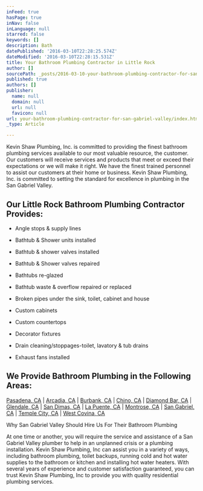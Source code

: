 ```yaml
---
inFeed: true
hasPage: true
inNav: false
inLanguage: null
starred: false
keywords: []
description: Bath
datePublished: '2016-03-10T22:28:25.574Z'
dateModified: '2016-03-10T22:28:15.531Z'
title: Your Bathroom Plumbing Contractor in Little Rock
author: []
sourcePath: _posts/2016-03-10-your-bathroom-plumbing-contractor-for-san-gabriel-valley.md
published: true
authors: []
publisher:
  name: null
  domain: null
  url: null
  favicon: null
url: your-bathroom-plumbing-contractor-for-san-gabriel-valley/index.html
_type: Article

---
```

Kevin Shaw Plumbing, Inc. is committed to providing the finest bathroom plumbing services available to our most valuable resource, the customer. Our customers will receive services and products that meet or exceed their expectations or we will make it right. We have the finest trained personnel to assist our customers at their home or business. Kevin Shaw Plumbing, Inc. is committed to setting the standard for excellence in plumbing in the San Gabriel Valley.

## Our Little Rock Bathroom Plumbing Contractor Provides:

* Angle stops & supply lines
* Bathtub & Shower units installed
* Bathtub & shower valves installed
* Bathtub & Shower valves repaired

* Bathtubs re-glazed
* Bathtub waste & overflow repaired or replaced
* Broken pipes under the sink, toilet, cabinet and house
* Custom cabinets

* Custom countertops
* Decorator fixtures
* Drain cleaning/stoppages-toilet, lavatory & tub drains
* Exhaust fans installed

## We Provide Bathroom Plumbing in the Following Areas:

[Pasadena, CA][0] | [Arcadia, CA][1] | [Burbank, CA][2] | [Chino, CA][3] | [Diamond Bar, CA][4] | [Glendale, CA][5] | [San Dimas, CA][6] | [La Puente, CA][7] | [Montrose, CA][8] | [San Gabriel, CA][9] | [Temple City, CA][10] | [West Covina, CA][11]

Why San Gabriel Valley Should Hire Us For Their Bathroom Plumbing

At one time or another, you will require the service and assistance of a San Gabriel Valley plumber to help in an unplanned crisis or a plumbing installation. Kevin Shaw Plumbing, Inc can assist you in a variety of ways, including bathroom plumbing, toilet backups, running cold and hot water supplies to the bathroom or kitchen and installing hot water heaters. With several years of experience and customer satisfaction guaranteed, you can trust Kevin Shaw Plumbing, Inc to provide you with quality residential plumbing services.

[0]: http://www.kevinshawplumbing.com/webapp/p/565
[1]: http://www.kevinshawplumbing.com/webapp/p/536
[2]: http://www.kevinshawplumbing.com/webapp/p/540
[3]: http://www.kevinshawplumbing.com/webapp/p/541
[4]: http://www.kevinshawplumbing.com/webapp/p/545
[5]: http://www.kevinshawplumbing.com/webapp/p/549
[6]: http://www.kevinshawplumbing.com/webapp/p/571
[7]: http://www.kevinshawplumbing.com/webapp/p/556
[8]: http://www.kevinshawplumbing.com/webapp/p/562
[9]: http://www.kevinshawplumbing.com/webapp/p/572
[10]: http://www.kevinshawplumbing.com/webapp/p/579
[11]: http://www.kevinshawplumbing.com/webapp/p/583